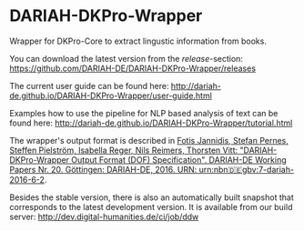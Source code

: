 # DARIAH-DKPro-Wrapper
Wrapper for DKPro-Core to extract lingustic information from books.

You can download the latest version from the *release*-section: 
https://github.com/DARIAH-DE/DARIAH-DKPro-Wrapper/releases

The current user guide can be found here: 
http://dariah-de.github.io/DARIAH-DKPro-Wrapper/user-guide.html

Examples how to use the pipeline for NLP based analysis of text can be found here:
http://dariah-de.github.io/DARIAH-DKPro-Wrapper/tutorial.html

The wrapper's output format is described in [Fotis Jannidis, Stefan Pernes, Steffen Pielström, Isabella Reger, Nils Reimers, Thorsten Vitt: "DARIAH-DKPro-Wrapper Output Format (DOF) Specification". DARIAH-DE Working Papers Nr. 20. Göttingen: DARIAH-DE, 2016. URN: urn:nbn:de:gbv:7-dariah-2016-6-2](http://webdoc.sub.gwdg.de/pub/mon/dariah-de/dwp-2016-20.pdf).


Besides the stable version, there is also an automatically built snapshot that corresponds to the latest development version. It is available from our build server:
http://dev.digital-humanities.de/ci/job/ddw
